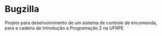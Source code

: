 # Bugzilla
Projeto para desenvolvimento de um sistema de controle de encomenda, para a cadeira de Introdução a Programação 2 na UFRPE
